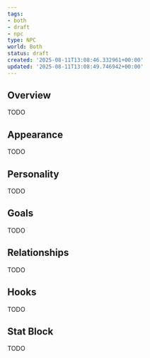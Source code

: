 ```yaml
---
tags:
- both
- draft
- npc
type: NPC
world: Both
status: draft
created: '2025-08-11T13:08:46.332961+00:00'
updated: '2025-08-11T13:08:49.746942+00:00'
---
```



## Overview

TODO
## Appearance

TODO
## Personality

TODO
## Goals

TODO
## Relationships

TODO
## Hooks

TODO
## Stat Block

TODO
